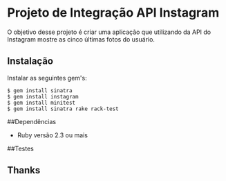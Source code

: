 # Projeto de Integração API Instagram

O objetivo desse projeto é criar uma aplicação que utilizando da API do Instagram mostre as cinco últimas fotos do usuário.


## Instalação
Instalar as seguintes gem's:

	$ gem install sinatra
	$ gem install instagram
	$ gem install minitest
	$ gem install sinatra rake rack-test


##Dependências
 - Ruby versão 2.3 ou mais

##Testes

## Thanks
